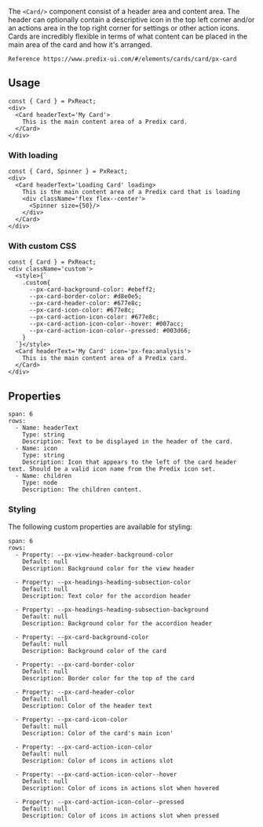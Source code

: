 The `<Card/>` component consist of a header area and content area. The header can optionally contain a descriptive icon in the top left corner and/or an actions area in the top right corner for settings or other action icons. Cards are incredibly flexible in terms of what content can be placed in the main area of the card and how it's arranged.



```hint
Reference https://www.predix-ui.com/#/elements/cards/card/px-card
```

## Usage

```react
const { Card } = PxReact;
<div>
  <Card headerText='My Card'>
    This is the main content area of a Predix card.
  </Card>
</div>
```

### With loading

```react
const { Card, Spinner } = PxReact;
<div>
  <Card headerText='Loading Card' loading>
    This is the main content area of a Predix card that is loading
    <div className='flex flex--center'>
      <Spinner size={50}/>
    </div>
  </Card>
</div>
```

### With custom CSS

```react
const { Card } = PxReact;
<div className='custom'>
  <style>{`
    .custom{
      --px-card-background-color: #ebeff2;
      --px-card-border-color: #d8e0e5;
      --px-card-header-color: #677e8c;
      --px-card-icon-color: #677e8c;
      --px-card-action-icon-color: #677e8c;
      --px-card-action-icon-color--hover: #007acc;
      --px-card-action-icon-color--pressed: #003d66;
    }
  `}</style>
  <Card headerText='My Card' icon='px-fea:analysis'>
    This is the main content area of a Predix card.
  </Card>
</div>
```

## Properties

```table
span: 6
rows:
  - Name: headerText
    Type: string
    Description: Text to be displayed in the header of the card.
  - Name: icon
    Type: string
    Description: Icon that appears to the left of the card header text. Should be a valid icon name from the Predix icon set.
  - Name: children
    Type: node
    Description: The children content.
```


### Styling
The following custom properties are available for styling:

```table
span: 6
rows:
  - Property: --px-view-header-background-color
    Default: null
    Description: Background color for the view header

  - Property: --px-headings-heading-subsection-color
    Default: null
    Description: Text color for the accordion header

  - Property: --px-headings-heading-subsection-background
    Default: null
    Description: Background color for the accordion header

  - Property: --px-card-background-color
    Default: null
    Description: Background color of the card

  - Property: --px-card-border-color
    Default: null
    Description: Border color for the top of the card

  - Property: --px-card-header-color
    Default: null
    Description: Color of the header text

  - Property: --px-card-icon-color
    Default: null
    Description: Color of the card's main icon'

  - Property: --px-card-action-icon-color
    Default: null
    Description: Color of icons in actions slot

  - Property: --px-card-action-icon-color--hover
    Default: null
    Description: Color of icons in actions slot when hovered

  - Property: --px-card-action-icon-color--pressed
    Default: null
    Description: Color of icons in actions slot when pressed

```
